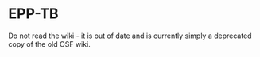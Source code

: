 # EPP-TB

Do not read the wiki - it is out of date and is currently simply a deprecated copy of the old OSF wiki.
